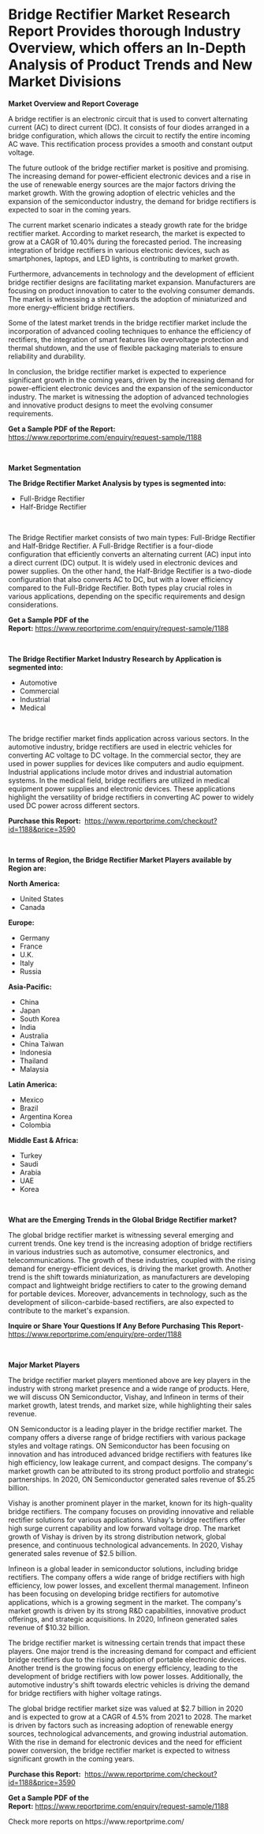 <p><h1>Bridge Rectifier Market Research Report Provides thorough Industry Overview, which offers an In-Depth Analysis of Product Trends and New Market Divisions</h1></p><p><strong>Market Overview and Report Coverage</strong></p>
<p><p>A bridge rectifier is an electronic circuit that is used to convert alternating current (AC) to direct current (DC). It consists of four diodes arranged in a bridge configuration, which allows the circuit to rectify the entire incoming AC wave. This rectification process provides a smooth and constant output voltage.</p><p>The future outlook of the bridge rectifier market is positive and promising. The increasing demand for power-efficient electronic devices and a rise in the use of renewable energy sources are the major factors driving the market growth. With the growing adoption of electric vehicles and the expansion of the semiconductor industry, the demand for bridge rectifiers is expected to soar in the coming years.</p><p>The current market scenario indicates a steady growth rate for the bridge rectifier market. According to market research, the market is expected to grow at a CAGR of 10.40% during the forecasted period. The increasing integration of bridge rectifiers in various electronic devices, such as smartphones, laptops, and LED lights, is contributing to market growth.</p><p>Furthermore, advancements in technology and the development of efficient bridge rectifier designs are facilitating market expansion. Manufacturers are focusing on product innovation to cater to the evolving consumer demands. The market is witnessing a shift towards the adoption of miniaturized and more energy-efficient bridge rectifiers.</p><p>Some of the latest market trends in the bridge rectifier market include the incorporation of advanced cooling techniques to enhance the efficiency of rectifiers, the integration of smart features like overvoltage protection and thermal shutdown, and the use of flexible packaging materials to ensure reliability and durability.</p><p>In conclusion, the bridge rectifier market is expected to experience significant growth in the coming years, driven by the increasing demand for power-efficient electronic devices and the expansion of the semiconductor industry. The market is witnessing the adoption of advanced technologies and innovative product designs to meet the evolving consumer requirements.</p></p>
<p><strong>Get a Sample PDF of the Report:</strong> <a href="https://www.reportprime.com/enquiry/request-sample/1188">https://www.reportprime.com/enquiry/request-sample/1188</a></p>
<p>&nbsp;</p>
<p><strong>Market Segmentation</strong></p>
<p><strong>The Bridge Rectifier Market Analysis by types is segmented into:</strong></p>
<p><ul><li>Full-Bridge Rectifier</li><li>Half-Bridge Rectifier</li></ul></p>
<p>&nbsp;</p>
<p><p>The Bridge Rectifier market consists of two main types: Full-Bridge Rectifier and Half-Bridge Rectifier. A Full-Bridge Rectifier is a four-diode configuration that efficiently converts an alternating current (AC) input into a direct current (DC) output. It is widely used in electronic devices and power supplies. On the other hand, the Half-Bridge Rectifier is a two-diode configuration that also converts AC to DC, but with a lower efficiency compared to the Full-Bridge Rectifier. Both types play crucial roles in various applications, depending on the specific requirements and design considerations.</p></p>
<p><strong>Get a Sample PDF of the Report:</strong>&nbsp;<a href="https://www.reportprime.com/enquiry/request-sample/1188">https://www.reportprime.com/enquiry/request-sample/1188</a></p>
<p>&nbsp;</p>
<p><strong>The Bridge Rectifier Market Industry Research by Application is segmented into:</strong></p>
<p><ul><li>Automotive</li><li>Commercial</li><li>Industrial</li><li>Medical</li></ul></p>
<p>&nbsp;</p>
<p><p>The bridge rectifier market finds application across various sectors. In the automotive industry, bridge rectifiers are used in electric vehicles for converting AC voltage to DC voltage. In the commercial sector, they are used in power supplies for devices like computers and audio equipment. Industrial applications include motor drives and industrial automation systems. In the medical field, bridge rectifiers are utilized in medical equipment power supplies and electronic devices. These applications highlight the versatility of bridge rectifiers in converting AC power to widely used DC power across different sectors.</p></p>
<p><strong>Purchase this Report:</strong>&nbsp; <a href="https://www.reportprime.com/checkout?id=1188&price=3590">https://www.reportprime.com/checkout?id=1188&price=3590</a></p>
<p>&nbsp;</p>
<p><strong>In terms of Region, the Bridge Rectifier Market Players available by Region are:</strong></p>
<p>
    <p> <strong> North America: </strong>
        <ul>
            <li>United States</li>
            <li>Canada</li>
        </ul>
        </p> 
    <p> <strong> Europe: </strong>
        <ul>
            <li>Germany</li>
            <li>France</li>
            <li>U.K.</li>
            <li>Italy</li>
            <li>Russia</li>
        </ul>
        </p> 
    <p> <strong> Asia-Pacific: </strong>
        <ul>
            <li>China</li>
            <li>Japan</li>
            <li>South Korea</li>
            <li>India</li>
            <li>Australia</li>
            <li>China Taiwan</li>
            <li>Indonesia</li>
            <li>Thailand</li>
            <li>Malaysia</li>
        </ul>
        </p> 
    <p> <strong> Latin America: </strong>
        <ul>
            <li>Mexico</li>
            <li>Brazil</li>
            <li>Argentina Korea</li>
            <li>Colombia</li>
        </ul>
        </p> 
    <p> <strong> Middle East & Africa: </strong>
        <ul>
            <li>Turkey</li>
            <li>Saudi</li>
            <li>Arabia</li>
            <li>UAE</li>
            <li>Korea</li>
        </ul>
    </p>
    </p>
<p>&nbsp;</p>
<p><strong>What are the Emerging Trends in the Global Bridge Rectifier market?</strong></p>
<p><p>The global bridge rectifier market is witnessing several emerging and current trends. One key trend is the increasing adoption of bridge rectifiers in various industries such as automotive, consumer electronics, and telecommunications. The growth of these industries, coupled with the rising demand for energy-efficient devices, is driving the market growth. Another trend is the shift towards miniaturization, as manufacturers are developing compact and lightweight bridge rectifiers to cater to the growing demand for portable devices. Moreover, advancements in technology, such as the development of silicon-carbide-based rectifiers, are also expected to contribute to the market's expansion.</p></p>
<p><strong>Inquire or Share Your Questions If Any Before Purchasing This Report</strong>- <a href="https://www.reportprime.com/enquiry/pre-order/1188">https://www.reportprime.com/enquiry/pre-order/1188</a></p>
<p>&nbsp;</p>
<p><strong>Major Market Players</strong></p>
<p><p>The bridge rectifier market players mentioned above are key players in the industry with strong market presence and a wide range of products. Here, we will discuss ON Semiconductor, Vishay, and Infineon in terms of their market growth, latest trends, and market size, while highlighting their sales revenue.</p><p>ON Semiconductor is a leading player in the bridge rectifier market. The company offers a diverse range of bridge rectifiers with various package styles and voltage ratings. ON Semiconductor has been focusing on innovation and has introduced advanced bridge rectifiers with features like high efficiency, low leakage current, and compact designs. The company's market growth can be attributed to its strong product portfolio and strategic partnerships. In 2020, ON Semiconductor generated sales revenue of $5.25 billion.</p><p>Vishay is another prominent player in the market, known for its high-quality bridge rectifiers. The company focuses on providing innovative and reliable rectifier solutions for various applications. Vishay's bridge rectifiers offer high surge current capability and low forward voltage drop. The market growth of Vishay is driven by its strong distribution network, global presence, and continuous technological advancements. In 2020, Vishay generated sales revenue of $2.5 billion.</p><p>Infineon is a global leader in semiconductor solutions, including bridge rectifiers. The company offers a wide range of bridge rectifiers with high efficiency, low power losses, and excellent thermal management. Infineon has been focusing on developing bridge rectifiers for automotive applications, which is a growing segment in the market. The company's market growth is driven by its strong R&D capabilities, innovative product offerings, and strategic acquisitions. In 2020, Infineon generated sales revenue of $10.32 billion.</p><p>The bridge rectifier market is witnessing certain trends that impact these players. One major trend is the increasing demand for compact and efficient bridge rectifiers due to the rising adoption of portable electronic devices. Another trend is the growing focus on energy efficiency, leading to the development of bridge rectifiers with low power losses. Additionally, the automotive industry's shift towards electric vehicles is driving the demand for bridge rectifiers with higher voltage ratings.</p><p>The global bridge rectifier market size was valued at $2.7 billion in 2020 and is expected to grow at a CAGR of 4.5% from 2021 to 2028. The market is driven by factors such as increasing adoption of renewable energy sources, technological advancements, and growing industrial automation. With the rise in demand for electronic devices and the need for efficient power conversion, the bridge rectifier market is expected to witness significant growth in the coming years.</p></p>
<p><strong>Purchase this Report:</strong>&nbsp;&nbsp;<a href="https://www.reportprime.com/checkout?id=1188&price=3590">https://www.reportprime.com/checkout?id=1188&price=3590</a></p>
<p></p>
<p><strong>Get a Sample PDF of the Report:</strong>&nbsp;<a href="https://www.reportprime.com/enquiry/request-sample/1188">https://www.reportprime.com/enquiry/request-sample/1188</a></p>
<p>Check more reports on https://www.reportprime.com/</p>